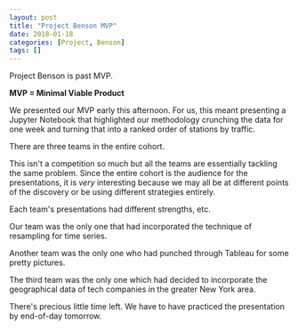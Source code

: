 ```yaml
---
layout: post
title: "Project Benson MVP"
date: 2018-01-18
categories: [Project, Benson]
tags: []
---
```


Project Benson is past MVP.

**MVP = Minimal Viable Product**

We presented our MVP early this afternoon.  For us, this meant presenting a Jupyter Notebook
that highlighted our methodology crunching the data for one week and turning that into a ranked
order of stations by traffic.

There are three teams in the entire cohort.

This isn't a competition so much but all the teams are essentially tackling the same problem.
Since the entire cohort is the audience for the presentations, it is *very* interesting because
we may all be at different points of the discovery or be using different strategies entirely.

Each team's presentations had different strengths, etc.

Our team was the only one that had incorporated the technique of resampling for time series.

Another team was the only one who had punched through Tableau for some pretty pictures.

The third team was the only one which had decided to incorporate the geographical data of tech
companies in the greater New York area.

There's precious little time left.  We have to have practiced the presentation by end-of-day tomorrow.



